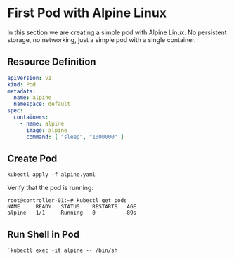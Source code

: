 # First Pod with Alpine Linux
In this section we are creating a simple pod with Alpine Linux.
No persistent storage, no networking, just a simple pod with a single container.

## Resource Definition
```yaml
apiVersion: v1
kind: Pod
metadata:
  name: alpine
  namespace: default
spec:
  containers:
    - name: alpine
      image: alpine
      command: [ "sleep", "1000000" ]
```

## Create Pod
```shell
kubectl apply -f alpine.yaml
```

Verify that the pod is running:
```shell
root@controller-01:~# kubectl get pods
NAME     READY   STATUS    RESTARTS   AGE
alpine   1/1     Running   0          89s
```

## Run Shell in Pod
```shell
`kubectl exec -it alpine -- /bin/sh
````
